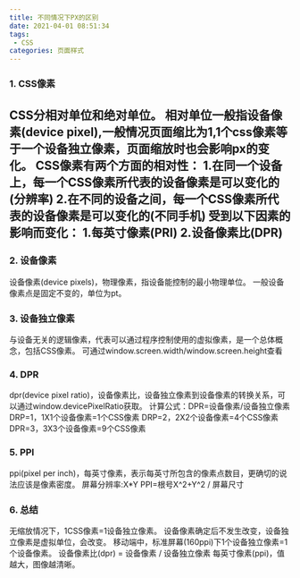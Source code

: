 ```yaml
---
title: 不同情况下PX的区别
date: 2021-04-01 08:51:34
tags:
 - CSS
categories: 页面样式
---
```

### 1. CSS像素
CSS分相对单位和绝对单位。
相对单位一般指设备像素(device pixel),一般情况页面缩比为1,1个css像素等于一个设备独立像素，页面缩放时也会影响px的变化。
CSS像素有两个方面的相对性：
1.在同一个设备上，每一个CSS像素所代表的设备像素是可以变化的(分辨率)
2.在不同的设备之间，每一个CSS像素所代表的设备像素是可以变化的(不同手机)
受到以下因素的影响而变化：
1.每英寸像素(PRI)
2.设备像素比(DPR)
---
### 2. 设备像素
设备像素(device pixels)，物理像素，指设备能控制的最小物理单位。
一般设备像素点是固定不变的，单位为pt。
### 3. 设备独立像素
与设备无关的逻辑像素，代表可以通过程序控制使用的虚拟像素，是一个总体概念，包括CSS像素。
可通过window.screen.width/window.screen.height查看
### 4. DPR
dpr(device pixel ratio)，设备像素比，设备独立像素到设备像素的转换关系，可以通过window.devicePixelRatio获取。
计算公式：DPR=设备像素/设备独立像素
DRP=1，1X1个设备像素=1个CSS像素
DRP=2，2X2个设备像素=4个CSS像素
DPR=3，3X3个设备像素=9个CSS像素
### 5. PPI
ppi(pixel per inch)，每英寸像素，表示每英寸所包含的像素点数目，更确切的说法应该是像素密度。
屏幕分辨率:X*Y PPI=根号X^2+Y^2 / 屏幕尺寸
### 6. 总结
无缩放情况下，1CSS像素=1设备独立像素。
设备像素确定后不发生改变，设备独立像素是虚拟单位，会改变。
移动端中，标准屏幕(160ppi)下1个设备独立像素=1个设备像素。
设备像素比(dpr) = 设备像素 / 设备独立像素
每英寸像素(ppi)，值越大，图像越清晰。